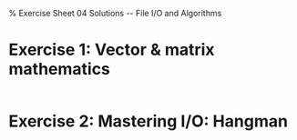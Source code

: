 % Exercise Sheet 04 Solutions -- File I/O and Algorithms


# Exercise 1: Vector & matrix mathematics

```{ .python .exec file=code/vector_math.py }
```


# Exercise 2: Mastering I/O: Hangman

```{ .python file=code/hangman_game.py }
```
